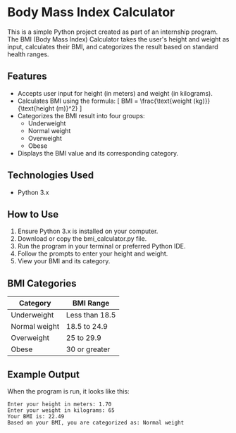 # Body Mass Index Calculator

This is a simple Python project created as part of an internship program. The BMI (Body Mass Index) Calculator takes the user's height and weight as input, calculates their BMI, and categorizes the result based on standard health ranges.

## Features
- Accepts user input for height (in meters) and weight (in kilograms).
- Calculates BMI using the formula:
  \[
  BMI = \frac{\text{weight (kg)}}{\text{height (m)}^2}
  \]
- Categorizes the BMI result into four groups:
  - Underweight
  - Normal weight
  - Overweight
  - Obese
- Displays the BMI value and its corresponding category.

## Technologies Used
- Python 3.x

## How to Use
1. Ensure Python 3.x is installed on your computer.
2. Download or copy the bmi_calculator.py file.
3. Run the program in your terminal or preferred Python IDE.
4. Follow the prompts to enter your height and weight.
5. View your BMI and its category.

## BMI Categories
| Category        | BMI Range       |
|------------------|-----------------|
| Underweight     | Less than 18.5  |
| Normal weight   | 18.5 to 24.9    |
| Overweight      | 25 to 29.9      |
| Obese           | 30 or greater   |

## Example Output
When the program is run, it looks like this:

```plaintext
Enter your height in meters: 1.70
Enter your weight in kilograms: 65
Your BMI is: 22.49
Based on your BMI, you are categorized as: Normal weight
